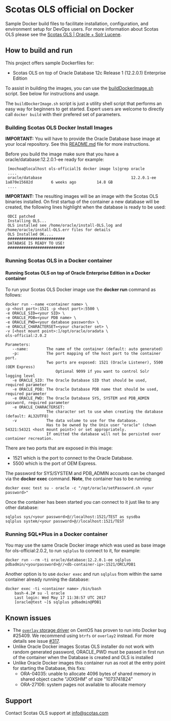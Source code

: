 Scotas OLS official on Docker
===============
Sample Docker build files to facilitate installation, configuration, and environment setup for DevOps users. For more information about Scotas OLS please see the 
[Scotas OLS | Oracle + Solr Lucene](http://www.scotas.com/products).

## How to build and run
This project offers sample Dockerfiles for:
 * Scotas OLS on top of Oracle Database 12c Release 1 (12.2.0.1) Enterprise Edition

To assist in building the images, you can use the [buildDockerImage.sh](buildDockerImage.sh) script. See below for instructions and usage.

The `buildDockerImage.sh` script is just a utility shell script that performs an easy way for beginners to get started. Expert users are welcome to
directly call `docker build` with their prefered set of parameters.

### Building Scotas OLS Docker Install Images
**IMPORTANT:** You will have to provide the Oracle Database base image at your local repository.
See this [README.md](https://github.com/oracle/docker-images/blob/master/OracleDatabase/README.md) file for more instructions.

Before you build the image make sure that you have a oracle/database:12.2.0.1-ee ready for example:


     [mochoa@localhost ols-official]$ docker image ls|grep oracle
     ....
     oracle/database                                       12.2.0.1-ee              1a870e15682d        6 weeks ago         14.8 GB
     ....

**IMPORTANT:** The resulting images will be an image with the Scotas OLS binaries installed. On first startup of the container a new database will be created,
the following lines highlight when the database is ready to be used:

     ODCI patched
     Installing OLS...
     OLS installed see /home/oracle/install-OLS.log and /home/oracle/install-OLS.err files for details
     OLS Installed OK....
     #########################
     DATABASE IS READY TO USE!
     #########################

### Running Scotas OLS in a Docker container

#### Running Scotas OLS on top of Oracle Enterprise Edition in a Docker container
To run your Scotas OLS Docker image use the **docker run** command as follows:

	docker run --name <container name> \
	-p <host port>:1521 -p <host port>:5500 \
	-e ORACLE_SID=<your SID> \
	-e ORACLE_PDB=<your PDB name> \
	-e ORACLE_PWD=<your database passwords> \
	-e ORACLE_CHARACTERSET=<your character set> \
	-v [<host mount point>:]/opt/oracle/oradata \
	ols-official:2.0.2
	
	Parameters:
	   --name:        The name of the container (default: auto generated)
	   -p:            The port mapping of the host port to the container port. 
	                  Two ports are exposed: 1521 (Oracle Listener), 5500 (OEM Express)
                          Optional 9099 if you want to control Solr logging level
	   -e ORACLE_SID: The Oracle Database SID that should be used, required parameter
	   -e ORACLE_PDB: The Oracle Database PDB name that should be used, required parameter
	   -e ORACLE_PWD: The Oracle Database SYS, SYSTEM and PDB_ADMIN password, required parameter
	   -e ORACLE_CHARACTERSET:
	                  The character set to use when creating the database (default: AL32UTF8)
	   -v             The data volume to use for the database.
	                  Has to be owned by the Unix user "oracle" (chown 54321:54321 <host mount point>) or set appropriately.
	                  If omitted the database will not be persisted over container recreation.

There are two ports that are exposed in this image:
* 1521 which is the port to connect to the Oracle Database.
* 5500 which is the port of OEM Express.

The password for SYS/SYSTEM and PDB_ADMIN accounts can be changed via the **docker exec** command. **Note**, the container has to be running:

	docker exec test su - oracle -c "/opt/oracle/setPassword.sh <your password>"

Once the container has been started you can connect to it just like to any other database:

	sqlplus sys/<your password>@//localhost:1521/TEST as sysdba
	sqlplus system/<your password>@//localhost:1521/TEST

### Running SQL*Plus in a Docker container
You may use the same Oracle Docker image which was used as base image for ols-official:2.0.2, to run `sqlplus` to connect to it, for example:

	docker run --rm -ti oracle/database:12.2.0.1-ee sqlplus pdbadmin/<yourpassword>@//<db-container-ip>:1521/ORCLPDB1

Another option is to use `docker exec` and run `sqlplus` from within the same container already running the database:

	docker exec -ti <container name> /bin/bash
        bash-4.2# su -l oracle
        Last login: Wed May 17 11:38:57 UTC 2017
        [oracle@test ~]$ sqlplus pdbadmin@PDB1

## Known issues
* The [`overlay` storage driver](https://docs.docker.com/engine/userguide/storagedriver/selectadriver/) on CentOS has proven to run into Docker bug #25409. We recommend 
using `btrfs` or `overlay2` instead. For more details see issue [#317](https://github.com/oracle/docker-images/issues/317).
* Unlike Oracle Docker images Scotas OLS installer do not work with random generated password, ORACLE_PWD must be passed in first run of the container
when the Database is created and OLS is installed
* Unlike Oracle Docker images this container run as root at the entry point for starting the Database, this fixs:
  - ORA-04035: unable to allocate 4096 bytes of shared memory in shared object cache "JOXSHM" of size "1073741824"
  - ORA-27106: system pages not available to allocate memory

## Support
Contact Scotas OLS support at [info@scotas.com](mailto:info@scotas.com)

